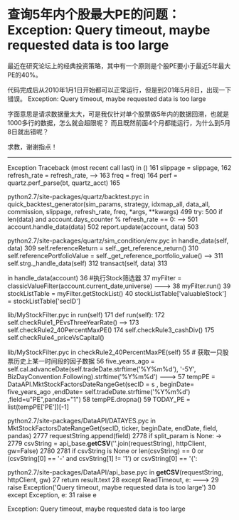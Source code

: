 # 查询5年内个股最大PE的问题：Exception: Query timeout, maybe requested data is too large

最近在研究论坛上的经典投资策略，其中有一个原则是个股PE要小于最近5年最大PE的40%。

代码完成后从2010年1月1日开始都可以正常运行，但是到201年5月8日，出现一下错误。
Exception: Query timeout, maybe requested data is too large

字面意思是请求数据量太大，可是我仅针对单个股票做5年内的数据回溯，也就是1000多行的数据，怎么就会超限呢？
而且既然前面4个月都能运行，为什么到5月8日就出错呢？

求教，谢谢指点！



---------------------------------------------------------------------------
Exception                                 Traceback (most recent call last)
<mercury-input-2-849659f7c115> in <module>()
    161                                                           slippage = slippage,
    162                                                           refresh_rate = refresh_rate,
--> 163                                                           freq = freq)
    164         perf = quartz.perf_parse(bt, quartz_acct)
    165 

python2.7/site-packages/quartz/backtest.pyc in quick_backtest_generator(sim_params, strategy, idxmap_all, data_all, commission, slippage, refresh_rate, freq, *args, **kwargs)
    499         try:
    500             if len(data) and account.days_counter % refresh_rate == 0:
--> 501                 account.handle_data(data)
    502             report.update(account, data)
    503 

python2.7/site-packages/quartz/sim_condition/env.pyc in handle_data(self, data)
    309             self.referenceReturn = self._get_reference_return()
    310             self.referencePortfolioValue = self._get_reference_portfolio_value()
--> 311             self.strg._handle_data(self)
    312             transact(self, data)
    313 

<mercury-input-2-849659f7c115> in handle_data(account)
     36     #执行Stock筛选器
     37     myFilter = classicValueFilter(account.current_date,universe)
---> 38     myFilter.run()
     39     stockListTable = myFilter.getStockList()
     40     stockListTable['valuableStock'] = stockListTable['secID']

lib/MyStockFilter.pyc in run(self)
    171     def run(self):
    172         self.checkRule1_PEvsThreeYearRate()
--> 173         self.checkRule2_40PercentMaxPE()
    174         self.checkRule3_cashDiv()
    175         self.checkRule4_priceVsCapital()

lib/MyStockFilter.pyc in checkRule2_40PercentMaxPE(self)
     55             # 获取一只股票历史上某一时间段的因子数据
     56             five_years_ago = self.cal.advanceDate(self.tradeDate.strftime('%Y%m%d'), '-5Y', BizDayConvention.Following).strftime('%Y%m%d')
---> 57             tempPE = DataAPI.MktStockFactorsDateRangeGet(secID = s , beginDate= five_years_ago ,endDate= self.tradeDate.strftime('%Y%m%d') ,field=u"PE",pandas="1")
     58             tempPE.dropna()
     59             TODAY_PE = list(tempPE['PE'])[-1]

python2.7/site-packages/DataAPI/DATAYES.pyc in MktStockFactorsDateRangeGet(secID, ticker, beginDate, endDate, field, pandas)
   2777         requestString.append(field)
   2778     if split_param is None:
-> 2779         csvString = api_base.__getCSV__(''.join(requestString), httpClient, gw=False)
   2780 
   2781         if csvString is None or len(csvString) == 0 or (csvString[0] == '-' and csvString[1] != '1') or csvString[0] == '{':

python2.7/site-packages/DataAPI/api_base.pyc in __getCSV__(requestString, httpClient, gw)
     27         return result.text
     28     except ReadTimeout, e:
---> 29         raise Exception('Query timeout, maybe requested data is too large')
     30     except Exception, e:
     31         raise e

Exception: Query timeout, maybe requested data is too large